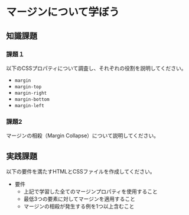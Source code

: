 # マージンについて学ぼう

## 知識課題

### 課題１

以下のCSSプロパティについて調査し、それぞれの役割を説明してください。

- `margin`
- `margin-top`
- `margin-right`
- `margin-bottom`
- `margin-left`

### 課題2

マージンの相殺（Margin Collapse）について説明してください。

## 実践課題

以下の要件を満たすHTMLとCSSファイルを作成してください。

- 要件
  - 上記で学習した全てのマージンプロパティを使用すること
  - 最低3つの要素に対してマージンを適用すること
  - マージンの相殺が発生する例を1つ以上含むこと
